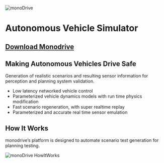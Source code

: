 <img class="sm_img" src= https://github.com/monoDriveIO/client/raw/master/WikiPhotos/monoDriveLogo.png alt="monoDrive"/>

# Autonomous Vehicle Simulator
## [Download Monodrive](https://lumen.ni.com/nicif/US/GB_EVALTLKTLVMONODRIVE/content.xhtml)

## Making Autonomous Vehicles Drive Safe
Generation of realistic scenarios and resulting sensor information for perception and planning system validation.

- Low latency networked vehicle control
- Parameterized vehicle dynamics models with run time physics modification
- Fast scenario regeneration, with super realtime replay
- Parameterized and accurate real time sensor emulation

## How It Works
monodrive’s platform is designed to automate scenario test generation for planning testing. 

<div class='img_container'>
    <img class="lg_img" src=https://static.wixstatic.com/media/1f1c9e_58512d3c803847989161a59ec21116a6~mv2.png/v1/fill/w_641,h_632,al_c/1f1c9e_58512d3c803847989161a59ec21116a6~mv2.png alt="monoDrive HowItWorks"/>
</div>
